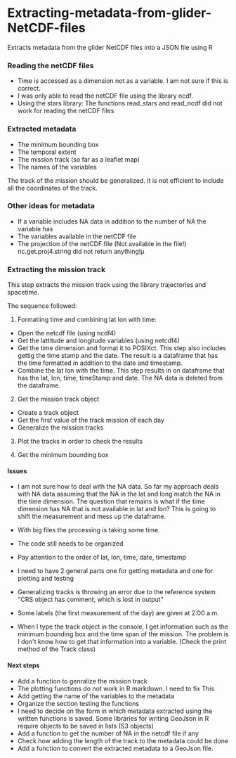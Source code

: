 # Extracting-metadata-from-glider-NetCDF-files
Extracts metadata from the glider NetCDF files into a JSON file using R

### Reading the netCDF files
+ Time is accessed as a dimension not as a variable. I am not sure if this is
correct.
+ I was only able to read the netCDF file using the library ncdf.
+ Using the stars library:  The functions read_stars and read_ncdf did not work for reading the netCDF files

### Extracted metadata
+ The minimum bounding box
+ The temporal extent
+ The mission track (so far as a leaflet map)
+ The names of the variables

The track of the mission should be generalized. It is not efficient to include
all the coordinates of the track.

### Other ideas for metadata
+ If a variable includes NA data in addition to the number of NA the variable has
+ The variables available in the netCDF file
+ The projection of the netCDF file (Not available in the file!)
nc.get.proj4.string did not return anything!µ

### Extracting the mission track
This step extracts the mission track using the library trajectories and spacetime.

The sequence followed:

1. Formatiing time and combining lat lon with time:
+ Open the netcdf file (using ncdf4)
+ Get the lattitude and longitude variables (using netcdf4)
+ Get the time dimension and format it to POSIXct. This step also includes gettig
the time stamp and the date. The result is a dataframe that has the time formatted
in addition to the date and timestamp.
+ Combine the lat lon with the time. This step results in on dataframe that has
the lat, lon, time, timeStamp and date. The NA data is deleted from the dataframe.

2. Get the mission track object
+ Create a track object
+ Get the first value of the track mission of each day
+ Generalize the mission tracks

3. Plot the tracks in order to check the results

4. Get the minimum bounding box

#### Issues
+ I am not sure how to deal with the NA data. So far my approach deals with NA data
assuming that the NA in the lat and long match the NA in the time dimension. The
question that remains is what if the time dimension has NA that is not available in lat and lon? This is going to shift the measurement and mess up the dataframe.

+ With big files the processing is taking some time.
+ The code still needs to be organized
+ Pay attention to the order of lat, lon, time, date, timestamp
+ I need to have 2 general parts one for getting metadata and one for plotting and testing
+ Generalizing tracks is throwing an error due to the reference system
"CRS object has comment, which is lost in output"
+ Some labels (the first measurement of the day) are given at 2:00 a.m.
+ When I type the track object in the console, I get information such as the minimum bounding box and the time span of the mission. The problem is I don't know how to get that information into a variable. (Check the print method of the Track class)

#### Next steps
+ Add a function to genralize the mission track
+ The plotting functions do not work in R markdown. I need to fix This
+ Add getting the name of the variables to the metadata
+ Organize the section testing the functions
+ I need to decide on the form in which metadata extracted using the written functions is saved. Some libraries for writing GeoJson in R require objects to be saved in lists (S3 objects)
+ Add a function to get the number of NA in the netcdf file if any
+ Check how adding the length of the track to the metadata could be done
+ Add a function to convert the extracted metadata to a GeoJson file. 
